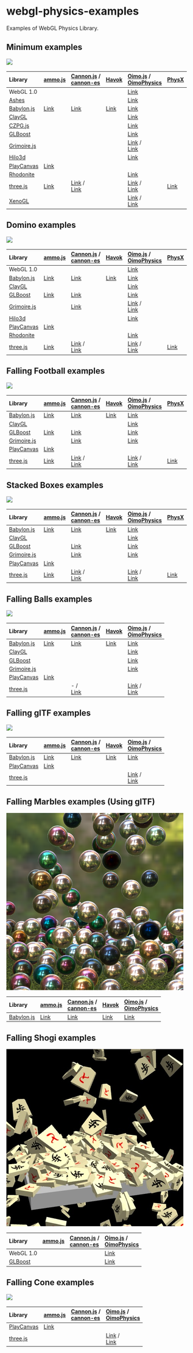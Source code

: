 # webgl-physics-examples
Examples of WebGL Physics Library. 


## Minimum examples

![](assets/screenshot/minimum.png)

|Library                                                      |[ammo.js](https://github.com/kripken/ammo.js/)                                          |[Cannon.js](https://github.com/schteppe/cannon.js) / <br>[cannon-es](https://github.com/pmndrs/cannon-es)                                                                           |[Havok](https://doc.babylonjs.com/features/featuresDeepDive/physics)                      |[Oimo.js](https://github.com/lo-th/Oimo.js/) / <br> [OimoPhysics](https://github.com/saharan/OimoPhysics)                                                                            |[PhysX](https://github.com/fabmax/physx-js-webidl)                                        |
|:------------------------------------------------------------|:---------------------------------------------------------------------------------------|:-----------------------------------------------------------------------------------------------------------------------------------------------------------------------------------|:-----------------------------------------------------------------------------------------|:------------------------------------------------------------------------------------------------------------------------------------------------------------------------------------|:-----------------------------------------------------------------------------------------|
|WebGL 1.0                                                    |                                                                                        |                                                                                                                                                                                    |                                                                                          |[Link](https://cx20.github.io/webgl-physics-examples/examples/webgl1/oimo/minimum/)                                                                                                   |                                                                                          |
|[Ashes](https://github.com/but0n/Ashes)                      |                                                                                        |                                                                                                                                                                                    |                                                                                          |[Link](https://cx20.github.io/webgl-physics-examples/examples/ashes/oimo/minimum/)                                                                                                    |                                                                                          |
|[Babylon.js](https://github.com/BabylonJS/Babylon.js)        |[Link](https://cx20.github.io/webgl-physics-examples/examples/babylonjs/ammo/minimum/)  |[Link](https://cx20.github.io/webgl-physics-examples/examples/babylonjs/cannon/minimum/)                                                                                            |[Link](https://cx20.github.io/webgl-physics-examples/examples/babylonjs/havok/minimum/)   |[Link](https://cx20.github.io/webgl-physics-examples/examples/babylonjs/oimo/minimum/)                                                                                                |                                                                                          |
|[ClayGL](https://github.com/pissang/claygl)                  |                                                                                        |                                                                                                                                                                                    |                                                                                          |[Link](https://cx20.github.io/webgl-physics-examples/examples/claygl/oimo/minimum/)                                                                                                   |                                                                                          |
|[CZPG.js](https://github.com/PrincessGod/CraZyPG)            |                                                                                        |                                                                                                                                                                                    |                                                                                          |[Link](https://cx20.github.io/webgl-physics-examples/examples/czpg/oimo/minimum/)                                                                                                     |                                                                                          |
|[GLBoost](https://github.com/emadurandal/GLBoost)            |                                                                                        |                                                                                                                                                                                    |                                                                                          |[Link](https://cx20.github.io/webgl-physics-examples/examples/glboost/oimo/minimum/)                                                                                                  |                                                                                          |
|[Grimoire.js](https://github.com/GrimoireGL/GrimoireJS)      |                                                                                        |                                                                                                                                                                                    |                                                                                          |[Link](https://cx20.github.io/webgl-physics-examples/examples/grimoirejs/oimo/minimum/) / <br>[Link](https://cx20.github.io/webgl-physics-examples/examples/grimoirejs/oimophysics/minimum/)|                                                                                          |
|[Hilo3d](https://github.com/hiloteam/Hilo3d)                 |                                                                                        |                                                                                                                                                                                    |                                                                                          |[Link](https://cx20.github.io/webgl-physics-examples/examples/hilo3d/oimo/minimum/)                                                                                                   |                                                                                          |
|[PlayCanvas](https://github.com/playcanvas/engine)           |[Link](https://cx20.github.io/webgl-physics-examples/examples/playcanvas/ammo/minimum/) |                                                                                                                                                                                    |                                                                                          |                                                                                                                                                                                      |                                                                                          |
|[Rhodonite](https://github.com/actnwit/RhodoniteTS)          |                                                                                        |                                                                                                                                                                                    |                                                                                          |[Link](https://cx20.github.io/webgl-physics-examples/examples/rhodonite/oimo/minimum/)                                                                                                |                                                                                          |
|[three.js](https://github.com/mrdoob/three.js/)              |[Link](https://cx20.github.io/webgl-physics-examples/examples/threejs/ammo/minimum/)    |[Link](https://cx20.github.io/webgl-physics-examples/examples/threejs/cannon/minimum/) / <br>[Link](https://cx20.github.io/webgl-physics-examples/examples/threejs/cannon-es/minimum/) |                                                                                       |[Link](https://cx20.github.io/webgl-physics-examples/examples/threejs/oimo/minimum/) / <br> [Link](https://cx20.github.io/webgl-physics-examples/examples/threejs/oimophysics/minimum/)   |[Link](https://cx20.github.io/webgl-physics-examples/examples/threejs/physx/minimum/)     |
|[XenoGL](https://github.com/kotofurumiya/xenogl)             |                                                                                        |                                                                                                                                                                                    |                                                                                          |[Link](https://cx20.github.io/webgl-physics-examples/examples/xenogl/oimo/minimum/) / <br> [Link](https://cx20.github.io/webgl-physics-examples/examples/xenogl/oimophysics/minimum/)    |                                                                                          |

## Domino examples

![](assets/screenshot/domino.jpg)

|Library                                                      |[ammo.js](https://github.com/kripken/ammo.js/)                                          |[Cannon.js](https://github.com/schteppe/cannon.js) / <br>[cannon-es](https://github.com/pmndrs/cannon-es)                                                                           |[Havok](https://doc.babylonjs.com/features/featuresDeepDive/physics)                         |[Oimo.js](https://github.com/lo-th/Oimo.js/) / <br> [OimoPhysics](https://github.com/saharan/OimoPhysics)                                                                             |[PhysX](https://github.com/fabmax/physx-js-webidl)                                        |
|:------------------------------------------------------------|:---------------------------------------------------------------------------------------|:-----------------------------------------------------------------------------------------------------------------------------------------------------------------------------------|:--------------------------------------------------------------------------------------------|:-------------------------------------------------------------------------------------------------------------------------------------------------------------------------------------|:-----------------------------------------------------------------------------------------|
|WebGL 1.0                                                    |                                                                                        |                                                                                                                                                                                    |                                                                                             |[Link](https://cx20.github.io/webgl-physics-examples/examples/webgl1/oimo/domino/)                                                                                                    |                                                                                          |
|[Babylon.js](https://github.com/BabylonJS/Babylon.js)        |[Link](https://cx20.github.io/webgl-physics-examples/examples/babylonjs/ammo/domino/)   |[Link](https://cx20.github.io/webgl-physics-examples/examples/babylonjs/cannon/domino/)                                                                                             |[Link](https://cx20.github.io/webgl-physics-examples/examples/babylonjs/havok/domino/)       |[Link](https://cx20.github.io/webgl-physics-examples/examples/babylonjs/oimo/domino/)                                                                                                 |                                                                                          |
|[ClayGL](https://github.com/pissang/claygl)                  |                                                                                        |                                                                                                                                                                                    |                                                                                             |[Link](https://cx20.github.io/webgl-physics-examples/examples/claygl/oimo/domino/)                                                                                                    |                                                                                          |
|[GLBoost](https://github.com/emadurandal/GLBoost)            |[Link](https://cx20.github.io/webgl-physics-examples/examples/glboost/ammo/domino/)     |[Link](https://cx20.github.io/webgl-physics-examples/examples/glboost/cannon/domino/)                                                                                               |                                                                                             |[Link](https://cx20.github.io/webgl-physics-examples/examples/glboost/oimo/domino/)                                                                                                   |                                                                                          |
|[Grimoire.js](https://github.com/GrimoireGL/GrimoireJS)      |                                                                                        |[Link](https://cx20.github.io/webgl-physics-examples/examples/grimoirejs/cannon/domino/)                                                                                            |                                                                                             |[Link](https://cx20.github.io/webgl-physics-examples/examples/grimoirejs/oimo/domino/) / <br> [Link](https://cx20.github.io/webgl-physics-examples/examples/grimoirejs/oimophysics/domino/) |                                                                                          |
|[Hilo3d](https://github.com/hiloteam/Hilo3d)                 |                                                                                        |                                                                                                                                                                                    |                                                                                             |[Link](https://cx20.github.io/webgl-physics-examples/examples/hilo3d/oimo/domino/)                                                                                                    |                                                                                          |
|[PlayCanvas](https://github.com/playcanvas/engine)           |[Link](https://cx20.github.io/webgl-physics-examples/examples/playcanvas/ammo/domino/)  |                                                                                                                                                                                    |                                                                                             |                                                                                                                                                                                      |                                                                                          |
|[Rhodonite](https://github.com/actnwit/RhodoniteTS)          |                                                                                        |                                                                                                                                                                                    |                                                                                             |[Link](https://cx20.github.io/webgl-physics-examples/examples/rhodonite/oimo/domino/)                                                                                                 |                                                                                          |
|[three.js](https://github.com/mrdoob/three.js/)              |[Link](https://cx20.github.io/webgl-physics-examples/examples/threejs/ammo/domino/)     |[Link](https://cx20.github.io/webgl-physics-examples/examples/threejs/cannon/domino/) / <br>[Link](https://cx20.github.io/webgl-physics-examples/examples/threejs/cannon-es/domino/) |                                                                                            |[Link](https://cx20.github.io/webgl-physics-examples/examples/threejs/oimo/domino/) / <br> [Link](https://cx20.github.io/webgl-physics-examples/examples/threejs/oimophysics/domino/)    |[Link](https://cx20.github.io/webgl-physics-examples/examples/threejs/physx/domino/)      |

## Falling Football examples

![](assets/screenshot/football.jpg)

|Library                                                      |[ammo.js](https://github.com/kripken/ammo.js/)                                          |[Cannon.js](https://github.com/schteppe/cannon.js) / <br>[cannon-es](https://github.com/pmndrs/cannon-es)                                                                           |[Havok](https://doc.babylonjs.com/features/featuresDeepDive/physics)                           |[Oimo.js](https://github.com/lo-th/Oimo.js/) / <br> [OimoPhysics](https://github.com/saharan/OimoPhysics)                                                                             |[PhysX](https://github.com/fabmax/physx-js-webidl)                                            |
|:------------------------------------------------------------|:---------------------------------------------------------------------------------------|:-----------------------------------------------------------------------------------------------------------------------------------------------------------------------------------|:----------------------------------------------------------------------------------------------|:--------------------------------------------------------------------------------------------------------------------------------------------------------------------------------------|:---------------------------------------------------------------------------------------------|
|[Babylon.js](https://github.com/BabylonJS/Babylon.js)        |[Link](https://cx20.github.io/webgl-physics-examples/examples/babylonjs/ammo/football/) |[Link](https://cx20.github.io/webgl-physics-examples/examples/babylonjs/cannon/football/)                                                                                           |[Link](https://cx20.github.io/webgl-physics-examples/examples/babylonjs/havok/football/)       |[Link](https://cx20.github.io/webgl-physics-examples/examples/babylonjs/oimo/football/)                                                                                               |                                                                                              |
|[ClayGL](https://github.com/pissang/claygl)                  |                                                                                        |                                                                                                                                                                                    |                                                                                               |[Link](https://cx20.github.io/webgl-physics-examples/examples/claygl/oimo/football/)                                                                                                  |                                                                                              |
|[GLBoost](https://github.com/emadurandal/GLBoost)            |[Link](https://cx20.github.io/webgl-physics-examples/examples/glboost/ammo/football/)   |[Link](https://cx20.github.io/webgl-physics-examples/examples/glboost/cannon/football/)                                                                                             |                                                                                               |[Link](https://cx20.github.io/webgl-physics-examples/examples/glboost/oimo/football/)                                                                                                 |                                                                                              |
|[Grimoire.js](https://github.com/GrimoireGL/GrimoireJS)      |                                                                                        |[Link](https://cx20.github.io/webgl-physics-examples/examples/grimoirejs/cannon/football/)                                                                                          |                                                                                               |[Link](https://cx20.github.io/webgl-physics-examples/examples/grimoirejs/oimo/football/)                                                                                              |                                                                                              |
|[PlayCanvas](https://github.com/playcanvas/engine)           |[Link](https://cx20.github.io/webgl-physics-examples/examples/playcanvas/ammo/football/)|                                                                                                                                                                                    |                                                                                               |                                                                                                                                                                                      |                                                                                              |
|[three.js](https://github.com/mrdoob/three.js/)              |[Link](https://cx20.github.io/webgl-physics-examples/examples/threejs/ammo/football/)   |[Link](https://cx20.github.io/webgl-physics-examples/examples/threejs/cannon/football/) / <br>[Link](https://cx20.github.io/webgl-physics-examples/examples/threejs/cannon-es/football/)|                                                                                           |[Link](https://cx20.github.io/webgl-physics-examples/examples/threejs/oimo/football/) / <br> [Link](https://cx20.github.io/webgl-physics-examples/examples/threejs/oimophysics/football/)  |[Link](https://cx20.github.io/webgl-physics-examples/examples/threejs/physx/football/)        |

## Stacked Boxes examples

![](assets/screenshot/box.jpg)

|Library                                                      |[ammo.js](https://github.com/kripken/ammo.js/)                                          |[Cannon.js](https://github.com/schteppe/cannon.js) / <br>[cannon-es](https://github.com/pmndrs/cannon-es)                                                                           |[Havok](https://doc.babylonjs.com/features/featuresDeepDive/physics)                      |[Oimo.js](https://github.com/lo-th/Oimo.js/) / <br> [OimoPhysics](https://github.com/saharan/OimoPhysics)                                                                             |[PhysX](https://github.com/fabmax/physx-js-webidl)                                            |
|:------------------------------------------------------------|:---------------------------------------------------------------------------------------|:-----------------------------------------------------------------------------------------------------------------------------------------------------------------------------------|:-----------------------------------------------------------------------------------------|:--------------------------------------------------------------------------------------------------------------------------------------------------------------------------------------|:---------------------------------------------------------------------------------------------|
|[Babylon.js](https://github.com/BabylonJS/Babylon.js)        |[Link](https://cx20.github.io/webgl-physics-examples/examples/babylonjs/ammo/box/)      |[Link](https://cx20.github.io/webgl-physics-examples/examples/babylonjs/cannon/box/)                                                                                                |[Link](https://cx20.github.io/webgl-physics-examples/examples/babylonjs/havok/box/)       |[Link](https://cx20.github.io/webgl-physics-examples/examples/babylonjs/oimo/box/)                                                                                                    |                                                                                              |
|[ClayGL](https://github.com/pissang/claygl)                  |                                                                                        |                                                                                                                                                                                    |                                                                                          |[Link](https://cx20.github.io/webgl-physics-examples/examples/claygl/oimo/box/)                                                                                                       |                                                                                              |
|[GLBoost](https://github.com/emadurandal/GLBoost)            |                                                                                        |[Link](https://cx20.github.io/webgl-physics-examples/examples/glboost/cannon/box/)                                                                                                  |                                                                                          |[Link](https://cx20.github.io/webgl-physics-examples/examples/glboost/oimo/box/)                                                                                                      |                                                                                              |
|[Grimoire.js](https://github.com/GrimoireGL/GrimoireJS)      |                                                                                        |[Link](https://cx20.github.io/webgl-physics-examples/examples/grimoirejs/cannon/box/)                                                                                               |                                                                                          |[Link](https://cx20.github.io/webgl-physics-examples/examples/grimoirejs/oimo/box/)                                                                                                   |                                                                                              |
|[PlayCanvas](https://github.com/playcanvas/engine)           |[Link](https://cx20.github.io/webgl-physics-examples/examples/playcanvas/ammo/box/)     |                                                                                                                                                                                    |                                                                                          |                                                                                                                                                                                      |                                                                                              |
|[three.js](https://github.com/mrdoob/three.js/)              |[Link](https://cx20.github.io/webgl-physics-examples/examples/threejs/ammo/box/)        |[Link](https://cx20.github.io/webgl-physics-examples/examples/threejs/cannon/box/) / <br> [Link](https://cx20.github.io/webgl-physics-examples/examples/threejs/cannon-es/box/)     |                                                                                          |[Link](https://cx20.github.io/webgl-physics-examples/examples/threejs/oimo/box/) / <br> [Link](https://cx20.github.io/webgl-physics-examples/examples/threejs/oimophysics/box/)       |[Link](https://cx20.github.io/webgl-physics-examples/examples/threejs/physx/box/)             |

## Falling Balls examples

![](assets/screenshot/balls.jpg)

|Library                                                      |[ammo.js](https://github.com/kripken/ammo.js/)                                          |[Cannon.js](https://github.com/schteppe/cannon.js) / <br> [cannon-es](https://github.com/pmndrs/cannon-es)                                                                          |[Havok](https://doc.babylonjs.com/features/featuresDeepDive/physics)                        |[Oimo.js](https://github.com/lo-th/Oimo.js/) / <br>                                      [OimoPhysics](https://github.com/saharan/OimoPhysics)                                         |
|:------------------------------------------------------------|:---------------------------------------------------------------------------------------|:-----------------------------------------------------------------------------------------------------------------------------------------------------------------------------------|:-------------------------------------------------------------------------------------------|:--------------------------------------------------------------------------------------------------------------------------------------------------------------------------------------|
|[Babylon.js](https://github.com/BabylonJS/Babylon.js)        |[Link](https://cx20.github.io/webgl-physics-examples/examples/babylonjs/ammo/balls/)    |[Link](https://cx20.github.io/webgl-physics-examples/examples/babylonjs/cannon/balls/)                                                                                              |[Link](https://cx20.github.io/webgl-physics-examples/examples/babylonjs/havok/balls/)       |[Link](https://cx20.github.io/webgl-physics-examples/examples/babylonjs/oimo/balls/)                                                                                                  |
|[ClayGL](https://github.com/pissang/claygl)                  |                                                                                        |                                                                                                                                                                                    |                                                                                            |[Link](https://cx20.github.io/webgl-physics-examples/examples/claygl/oimo/balls/)                                                                                                     |
|[GLBoost](https://github.com/emadurandal/GLBoost)            |                                                                                        |                                                                                                                                                                                    |                                                                                            |[Link](https://cx20.github.io/webgl-physics-examples/examples/glboost/oimo/balls/)                                                                                                    |
|[Grimoire.js](https://github.com/GrimoireGL/GrimoireJS)      |                                                                                        |                                                                                                                                                                                    |                                                                                            |[Link](https://cx20.github.io/webgl-physics-examples/examples/grimoirejs/oimo/balls/)                                                                                                 |
|[PlayCanvas](https://github.com/playcanvas/engine)           |[Link](https://cx20.github.io/webgl-physics-examples/examples/playcanvas/ammo/balls/)   |                                                                                                                                                                                    |                                                                                            |                                                                                                                                                                                      |
|[three.js](https://github.com/mrdoob/three.js/)              |                                                                                        | - / <br> [Link](https://cx20.github.io/webgl-physics-examples/examples/threejs/cannon-es/balls/)                                                                                   |                                                                                            |[Link](https://cx20.github.io/webgl-physics-examples/examples/threejs/oimo/balls/) / <br> [Link](https://cx20.github.io/webgl-physics-examples/examples/threejs/oimophysics/balls/)     |


## Falling glTF examples

![](assets/screenshot/gltf.jpg)

|Library                                                      |[ammo.js](https://github.com/kripken/ammo.js/)                                          |[Cannon.js](https://github.com/schteppe/cannon.js) / <br> [cannon-es](https://github.com/pmndrs/cannon-es)                                                                          |[Havok](https://doc.babylonjs.com/features/featuresDeepDive/physics)                        |[Oimo.js](https://github.com/lo-th/Oimo.js/) / <br> [OimoPhysics](https://github.com/saharan/OimoPhysics)                                                                              |
|:------------------------------------------------------------|:---------------------------------------------------------------------------------------|:-----------------------------------------------------------------------------------------------------------------------------------------------------------------------------------|:-------------------------------------------------------------------------------------------|:--------------------------------------------------------------------------------------------------------------------------------------------------------------------------------------|
|[Babylon.js](https://github.com/BabylonJS/Babylon.js)        |[Link](https://cx20.github.io/webgl-physics-examples/examples/babylonjs/ammo/gltf/)     |[Link](https://cx20.github.io/webgl-physics-examples/examples/babylonjs/cannon/gltf/)                                                                                               |[Link](https://cx20.github.io/webgl-physics-examples/examples/babylonjs/havok/gltf/)        |[Link](https://cx20.github.io/webgl-physics-examples/examples/babylonjs/oimo/gltf/)                                                                                                   |
|[PlayCanvas](https://github.com/playcanvas/engine)           |[Link](https://cx20.github.io/webgl-physics-examples/examples/playcanvas/ammo/gltf/)    |                                                                                                                                                                                    |                                                                                            |                                                                                                                                                                                      |
|[three.js](https://github.com/mrdoob/three.js/)              |                                                                                        |                                                                                                                                                                                    |                                                                                            |[Link](https://cx20.github.io/webgl-physics-examples/examples/threejs/oimo/gltf/) / <br> [Link](https://cx20.github.io/webgl-physics-examples/examples/threejs/oimophysics/gltf/)      |

## Falling Marbles examples (Using glTF)

![](assets/screenshot/marbles.jpg)

|Library                                                      |[ammo.js](https://github.com/kripken/ammo.js/)                                          |[Cannon.js](https://github.com/schteppe/cannon.js) / <br> [cannon-es](https://github.com/pmndrs/cannon-es)                                                                          |[Havok](https://doc.babylonjs.com/features/featuresDeepDive/physics)                          |[Oimo.js](https://github.com/lo-th/Oimo.js/)  / <br> [OimoPhysics](https://github.com/saharan/OimoPhysics)                                         |
|:------------------------------------------------------------|:---------------------------------------------------------------------------------------|:-----------------------------------------------------------------------------------------------------------------------------------------------------------------------------------|:---------------------------------------------------------------------------------------------|:--------------------------------------------------------------------------------------------------------------------------------------------------------------------------------------|
|[Babylon.js](https://github.com/BabylonJS/Babylon.js)        |[Link](https://cx20.github.io/webgl-physics-examples/examples/babylonjs/ammo/marbles/)  |[Link](https://cx20.github.io/webgl-physics-examples/examples/babylonjs/cannon/marbles/)                                                                                            |[Link](https://cx20.github.io/webgl-physics-examples/examples/babylonjs/havok/marbles/)       |[Link](https://cx20.github.io/webgl-physics-examples/examples/babylonjs/oimo/marbles/)                                                                                                |

## Falling Shogi examples

![](assets/screenshot/shogi.jpg)

|Library                                                      |[ammo.js](https://github.com/kripken/ammo.js/)                                          |[Cannon.js](https://github.com/schteppe/cannon.js) / <br> [cannon-es](https://github.com/pmndrs/cannon-es)                                                                          |[Oimo.js](https://github.com/lo-th/Oimo.js/) / <br> [OimoPhysics](https://github.com/saharan/OimoPhysics)                                                                              |
|:------------------------------------------------------------|:---------------------------------------------------------------------------------------|:-----------------------------------------------------------------------------------------------------------------------------------------------------------------------------------|:--------------------------------------------------------------------------------------------------------------------------------------------------------------------------------------|
|WebGL 1.0                                                    |                                                                                        |                                                                                                                                                                                    |[Link](https://cx20.github.io/webgl-physics-examples/examples/webgl1/oimo/shogi/)                                                                                                     |
|[GLBoost](https://github.com/emadurandal/GLBoost)            |                                                                                        |                                                                                                                                                                                    |[Link](https://cx20.github.io/webgl-physics-examples/examples/glboost/oimo/shogi/)                                                                                                    |

## Falling Cone examples

![](assets/screenshot/cone.jpg)

|Library                                                      |[ammo.js](https://github.com/kripken/ammo.js/)                                          |[Cannon.js](https://github.com/schteppe/cannon.js) / <br> [cannon-es](https://github.com/pmndrs/cannon-es)                                                                          |[Oimo.js](https://github.com/lo-th/Oimo.js/) / <br> [OimoPhysics](https://github.com/saharan/OimoPhysics)                                                                             |
|:------------------------------------------------------------|:---------------------------------------------------------------------------------------|:-----------------------------------------------------------------------------------------------------------------------------------------------------------------------------------|:-------------------------------------------------------------------------------------------------------------------------------------------------------------------------------------|
|[PlayCanvas](https://github.com/playcanvas/engine)           |[Link](https://cx20.github.io/webgl-physics-examples/examples/playcanvas/ammo/cone/)    |                                                                                                                                                                                    |                                                                                                                                                                                      |
|[three.js](https://github.com/mrdoob/three.js/)              |                                                                                        |                                                                                                                                                                                    |[Link](https://cx20.github.io/webgl-physics-examples/examples/threejs/oimo/cone/) / <br> [Link](https://cx20.github.io/webgl-physics-examples/examples/threejs/oimophysics/cone/)     |
